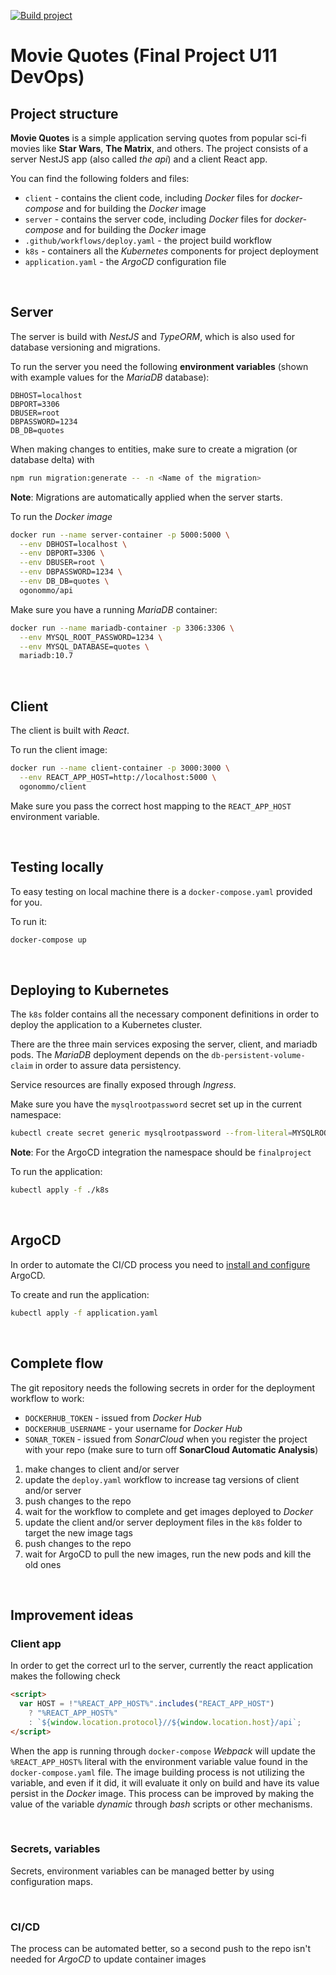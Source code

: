 [![Build project](https://github.com/ogonommo/finalproject/actions/workflows/deploy.yaml/badge.svg)](https://github.com/ogonommo/finalproject/actions/workflows/deploy.yaml)

# Movie Quotes (Final Project U11 DevOps)

## Project structure

**Movie Quotes** is a simple application serving quotes from popular sci-fi movies like **Star Wars**, **The Matrix**, and others. The project consists of a server NestJS app (also called _the api_) and a client React app.

You can find the following folders and files:

- `client` - contains the client code, including _Docker_ files for _docker-compose_ and for building the _Docker_ image
- `server` - contains the server code, including _Docker_ files for _docker-compose_ and for building the _Docker_ image
- `.github/workflows/deploy.yaml` - the project build workflow
- `k8s` - containers all the _Kubernetes_ components for project deployment
- `application.yaml` - the _ArgoCD_ configuration file

<br>

## Server

The server is build with _NestJS_ and _TypeORM_, which is also used for database versioning and migrations.

To run the server you need the following **environment variables** (shown with example values for the _MariaDB_ database):

```
DBHOST=localhost
DBPORT=3306
DBUSER=root
DBPASSWORD=1234
DB_DB=quotes
```

When making changes to entities, make sure to create a migration (or database delta) with

```sh
npm run migration:generate -- -n <Name of the migration>
```

**Note**: Migrations are automatically applied when the server starts.

To run the _Docker image_

```sh
docker run --name server-container -p 5000:5000 \
  --env DBHOST=localhost \
  --env DBPORT=3306 \
  --env DBUSER=root \
  --env DBPASSWORD=1234 \
  --env DB_DB=quotes \
  ogonommo/api
```

Make sure you have a running _MariaDB_ container:

```sh
docker run --name mariadb-container -p 3306:3306 \
  --env MYSQL_ROOT_PASSWORD=1234 \
  --env MYSQL_DATABASE=quotes \
  mariadb:10.7
```

<br>

## Client

The client is built with _React_.

To run the client image:

```sh
docker run --name client-container -p 3000:3000 \
  --env REACT_APP_HOST=http://localhost:5000 \
  ogonommo/client
```

Make sure you pass the correct host mapping to the `REACT_APP_HOST` environment variable.

<br>

## Testing locally

To easy testing on local machine there is a `docker-compose.yaml` provided for you.

To run it:

```sh
docker-compose up
```

<br>

## Deploying to Kubernetes

The `k8s` folder contains all the necessary component definitions in order to deploy the application to a Kubernetes cluster.

There are the three main services exposing the server, client, and mariadb pods. The _MariaDB_ deployment depends on the `db-persistent-volume-claim` in order to assure data persistency.

Service resources are finally exposed through _Ingress_.

Make sure you have the `mysqlrootpassword` secret set up in the current namespace:

```sh
kubectl create secret generic mysqlrootpassword --from-literal=MYSQLROOTPASSWORD=<root password> -n <current namespace>
```

**Note**: For the ArgoCD integration the namespace should be `finalproject`

To run the application:

```sh
kubectl apply -f ./k8s
```

<br>

## ArgoCD

In order to automate the CI/CD process you need to [install and configure](https://argo-cd.readthedocs.io/en/stable/getting_started/) ArgoCD.

To create and run the application:

```sh
kubectl apply -f application.yaml
```

<br>

## Complete flow

The git repository needs the following secrets in order for the deployment workflow to work:

- `DOCKERHUB_TOKEN` - issued from _Docker Hub_
- `DOCKERHUB_USERNAME` - your username for _Docker Hub_
- `SONAR_TOKEN` - issued from _SonarCloud_ when you register the project with your repo (make sure to turn off **SonarCloud Automatic Analysis**)

1. make changes to client and/or server
1. update the `deploy.yaml` workflow to increase tag versions of client and/or server
1. push changes to the repo
1. wait for the workflow to complete and get images deployed to _Docker_
1. update the client and/or server deployment files in the `k8s` folder to target the new image tags
1. push changes to the repo
1. wait for ArgoCD to pull the new images, run the new pods and kill the old ones

<br>

## Improvement ideas

### Client app

In order to get the correct url to the server, currently the react application makes the following check

```html
<script>
  var HOST = !"%REACT_APP_HOST%".includes("REACT_APP_HOST")
    ? "%REACT_APP_HOST%"
    : `${window.location.protocol}//${window.location.host}/api`;
</script>
```

When the app is running through `docker-compose` _Webpack_ will update the `%REACT_APP_HOST%` literal with the environment variable value found in the `docker-compose.yaml` file. The image building process is not utilizing the variable, and even if it did, it will evaluate it only on build and have its value persist in the _Docker_ image. This process can be improved by making the value of the variable _dynamic_ through _bash_ scripts or other mechanisms.

<br>

### Secrets, variables

Secrets, environment variables can be managed better by using configuration maps.

<br>

### CI/CD

The process can be automated better, so a second push to the repo isn't needed for _ArgoCD_ to update container images
